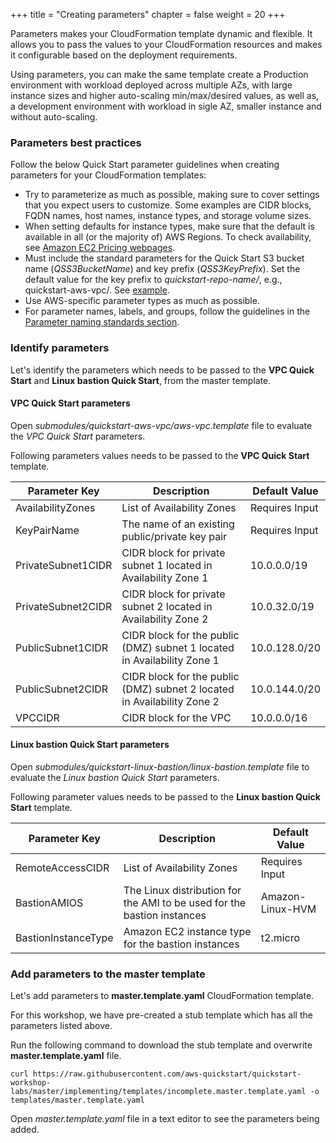 +++
title = "Creating parameters"
chapter = false
weight = 20
+++

Parameters makes your CloudFormation template dynamic and flexible. It allows you to pass the values to your CloudFormation resources and makes it configurable based on the deployment requirements.

Using parameters, you can make the same template create a Production environment with workload deployed across multiple AZs, with large instance sizes and higher auto-scaling min/max/desired values, as well as, a development environment with workload in sigle AZ, smaller instance and without auto-scaling.

### Parameters best practices

Follow the below Quick Start parameter guidelines when creating parameters for your CloudFormation templates:

- Try to parameterize as much as possible, making sure to cover settings that you expect users to customize. Some examples are CIDR blocks, FQDN names, host names, instance types, and storage volume sizes.
- When setting defaults for instance types, make sure that the default is available in all (or the majority of) AWS Regions. To check availability, see [Amazon EC2 Pricing webpages](https://aws.amazon.com/ec2/pricing/on-demand/).
- Must include the standard parameters for the Quick Start S3 bucket name (*QSS3BucketName*) and key prefix (*QSS3KeyPrefix*). Set the default value for the key prefix to *quickstart-repo-name/*, e.g., quickstart-aws-vpc/. See [example](https://aws-quickstart.github.io/design-parms.html#qsconfig).
- Use AWS-specific parameter types as much as possible.
- For parameter names, labels, and groups, follow the guidelines in the [Parameter naming standards section](https://aws-quickstart.github.io/naming-parms.html).

### Identify parameters

Let's identify the parameters which needs to be passed to the **VPC Quick Start** and **Linux bastion Quick Start**, from the master template. 


#### VPC Quick Start parameters

Open *submodules/quickstart-aws-vpc/aws-vpc.template* file to evaluate the *VPC Quick Start* parameters.

Following parameters values needs to be passed to the **VPC Quick Start** template.

| Parameter Key | Description | Default Value|
| ------------- | ----------- | ------------ |
|AvailabilityZones| List of Availability Zones | Requires Input|
|KeyPairName| The name of an existing public/private key pair| Requires Input |
|PrivateSubnet1CIDR| CIDR block for private subnet 1 located in Availability Zone 1 |10.0.0.0/19|
|PrivateSubnet2CIDR| CIDR block for private subnet 2 located in Availability Zone 2 |10.0.32.0/19|
|PublicSubnet1CIDR| CIDR block for the public (DMZ) subnet 1 located in Availability Zone 1 |10.0.128.0/20|
|PublicSubnet2CIDR| CIDR block for the public (DMZ) subnet 2 located in Availability Zone 2|10.0.144.0/20|
|VPCCIDR| CIDR block for the VPC|10.0.0.0/16|

#### Linux bastion Quick Start parameters

Open *submodules/quickstart-linux-bastion/linux-bastion.template* file to evaluate the *Linux bastion Quick Start*  parameters.

Following parameter values needs to be passed to the **Linux bastion Quick Start** template.

| Parameter Key | Description | Default Value|
| ------------- | ----------- | ------------ |
|RemoteAccessCIDR| List of Availability Zones | Requires Input|
|BastionAMIOS| The Linux distribution for the AMI to be used for the bastion instances| Amazon-Linux-HVM|
|BastionInstanceType| Amazon EC2 instance type for the bastion instances |t2.micro|

### Add parameters to the master template

Let's add parameters to **master.template.yaml** CloudFormation template.

For this workshop, we have pre-created a stub template which has all the parameters listed above.

Run the following command to download the stub template and overwrite **master.template.yaml** file.

```
curl https://raw.githubusercontent.com/aws-quickstart/quickstart-workshop-labs/master/implementing/templates/incomplete.master.template.yaml -o templates/master.template.yaml
```

Open *master.template.yaml* file in a text editor to see the parameters being added.